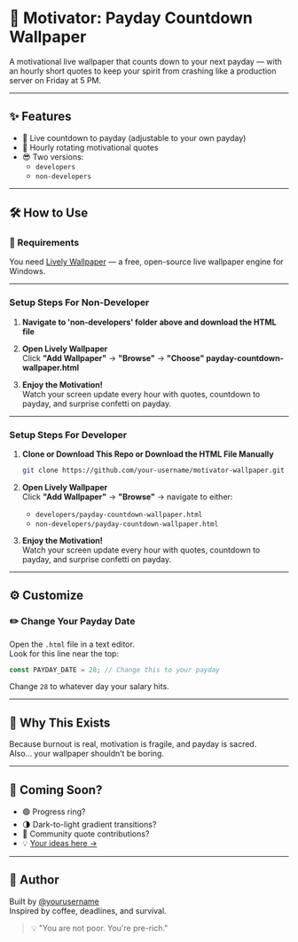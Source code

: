 # 💸 Motivator: Payday Countdown Wallpaper

A motivational live wallpaper that counts down to your next payday — with an hourly short quotes to keep your spirit from crashing like a production server on Friday at 5 PM.

---

## ✨ Features

- 📅 Live countdown to payday (adjustable to your own payday)
- 💬 Hourly rotating motivational quotes
- 😎 Two versions:
  - `developers`
  - `non-developers`

---

## 🛠️ How to Use

### 🧱 Requirements

You need [Lively Wallpaper](https://rocksdanister.github.io/lively/) — a free, open-source live wallpaper engine for Windows.

---

### Setup Steps For Non-Developer

1. **Navigate to 'non-developers' folder above and download the HTML file**

2. **Open Lively Wallpaper**  
   Click **"Add Wallpaper"** → **"Browse"** → **"Choose" payday-countdown-wallpaper.html**

3. **Enjoy the Motivation!**  
   Watch your screen update every hour with quotes, countdown to payday, and surprise confetti on payday.

---

### Setup Steps For Developer

1. **Clone or Download This Repo or Download the HTML File Manually**

   ```bash
   git clone https://github.com/your-username/motivator-wallpaper.git
   ```

2. **Open Lively Wallpaper**  
   Click **"Add Wallpaper"** → **"Browse"** → navigate to either:

   - `developers/payday-countdown-wallpaper.html`
   - `non-developers/payday-countdown-wallpaper.html`

3. **Enjoy the Motivation!**  
   Watch your screen update every hour with quotes, countdown to payday, and surprise confetti on payday.

---

## ⚙️ Customize

### ✏️ Change Your Payday Date

Open the `.html` file in a text editor.  
Look for this line near the top:

```js
const PAYDAY_DATE = 28; // Change this to your payday
```

Change `28` to whatever day your salary hits.

---

## 🙌 Why This Exists

Because burnout is real, motivation is fragile, and payday is sacred.  
Also... your wallpaper shouldn’t be boring.

---

## 🚀 Coming Soon?

- 🟢 Progress ring?
- 🌗 Dark-to-light gradient transitions?
- 🤝 Community quote contributions?
- 💡 [Your ideas here →](https://github.com/your-username/motivator-wallpaper/issues)

---

## 🧠 Author

Built by [@yourusername](https://github.com/yourusername)  
Inspired by coffee, deadlines, and survival.

> 💡 "You are not poor. You're pre-rich."

